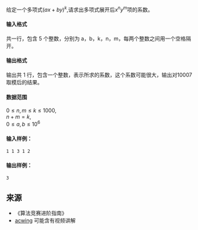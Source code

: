 给定一个多项式$(ax+by)^k$,请求出多项式展开后$x^ny^m$项的系数。

#### 输入格式

共一行，包含 5 个整数，分别为 a，b，k，n，m，每两个整数之间用一个空格隔开。

#### 输出格式

输出共 1 行，包含一个整数，表示所求的系数，这个系数可能很大，输出对10007 取模后的结果。

#### 数据范围

$0 \le n,m \le k \le 1000$,  
$n+m=k$,  
$0 \le a,b \le 10^6$

#### 输入样例：

```
1 1 3 1 2 
```

#### 输出样例：

```
3
```

## 来源 
- 《算法竞赛进阶指南》
- [acwing](https://www.acwing.com/problem/content/213/) 可能含有视频讲解